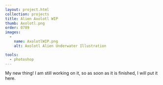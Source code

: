 ```yaml
---
layout: project.html
collection: projects
title: Alien Axolotl WIP
thumb: Axolotl.png
order: 0789
images:
  -
    name: AxolotlWIP.png
    alt: Axolotl Alien Underwater Illustration

tools:
  - photoshop
---
```


My new thing! I am still working on it, so as soon as it is finished, I will put it here.
